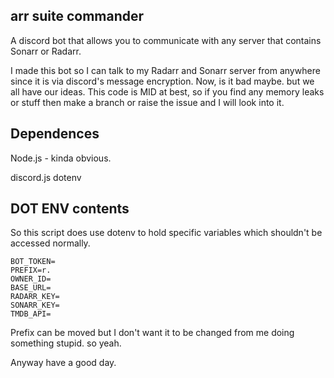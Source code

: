 ## arr suite commander

A discord bot that allows you to communicate with any server that contains Sonarr or Radarr.

I made this bot so I can talk to my Radarr and Sonarr server from anywhere since it is via discord's message encryption. 
Now, is it bad maybe. but we all have our ideas.
This code is MID at best, so if you find any memory leaks or stuff then make a branch or raise the issue and I will look into it.

## Dependences
Node.js - kinda obvious.

discord.js
dotenv

## DOT ENV contents
So this script does use dotenv to hold specific variables which shouldn't be accessed normally.

<code>BOT_TOKEN=</code><br>
<code>PREFIX=r.</code><br>
<code>OWNER_ID=</code><br>
<code>BASE_URL=</code><br>
<code>RADARR_KEY=</code><br>
<code>SONARR_KEY=</code><br>
<code>TMDB_API=</code><br>

Prefix can be moved but I don't want it to be changed from me doing something stupid. so yeah.

Anyway have a good day.
